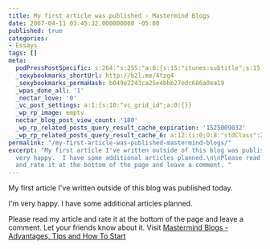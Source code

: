 ```yaml
---
title: My first article was published - Mastermind Blogs
date: 2007-04-11 03:45:32.000000000 -05:00
published: true
categories:
- Essays
tags: []
meta:
  podPressPostSpecific: s:264:"s:255:"a:6:{s:15:"itunes:subtitle";s:15:"##PostExcerpt##";s:14:"itunes:summary";s:15:"##PostExcerpt##";s:15:"itunes:keywords";s:17:"##WordPressCats##";s:13:"itunes:author";s:10:"##Global##";s:15:"itunes:explicit";s:7:"Default";s:12:"itunes:block";s:7:"Default";}";";
  _sexybookmarks_shortUrl: http://b2l.me/4tzg4
  _sexybookmarks_permaHash: b049e2243ca25e4bbb27edc686a0ea19
  _wpas_done_all: '1'
  _nectar_love: '0'
  _vc_post_settings: a:1:{s:10:"vc_grid_id";a:0:{}}
  _wp_rp_image: empty
  nectar_blog_post_view_count: '180'
  _wp_rp_related_posts_query_result_cache_expiration: '1525009032'
  _wp_rp_related_posts_query_result_cache_6: a:12:{i:0;O:8:"stdClass":2:{s:7:"post_id";s:3:"205";s:5:"score";s:17:"39.66616158754378";}i:1;O:8:"stdClass":2:{s:7:"post_id";s:3:"312";s:5:"score";s:16:"25.0745318187533";}i:2;O:8:"stdClass":2:{s:7:"post_id";s:4:"8023";s:5:"score";s:18:"23.399004102380935";}i:3;O:8:"stdClass":2:{s:7:"post_id";s:3:"328";s:5:"score";s:18:"21.596273938825753";}i:4;O:8:"stdClass":2:{s:7:"post_id";s:3:"664";s:5:"score";s:18:"20.115860609309728";}i:5;O:8:"stdClass":2:{s:7:"post_id";s:3:"644";s:5:"score";s:18:"19.913112047318574";}i:6;O:8:"stdClass":2:{s:7:"post_id";s:4:"4137";s:5:"score";s:17:"19.70735072111891";}i:7;O:8:"stdClass":2:{s:7:"post_id";s:3:"739";s:5:"score";s:18:"18.931819659338814";}i:8;O:8:"stdClass":2:{s:7:"post_id";s:3:"379";s:5:"score";s:18:"18.837700690794634";}i:9;O:8:"stdClass":2:{s:7:"post_id";s:3:"647";s:5:"score";s:18:"18.591580505215937";}i:10;O:8:"stdClass":2:{s:7:"post_id";s:3:"296";s:5:"score";s:18:"17.343271887050395";}i:11;O:8:"stdClass":2:{s:7:"post_id";s:2:"17";s:5:"score";s:17:"16.48847489624233";}}
permalink: "/my-first-article-was-published-mastermind-blogs/"
excerpt: "My first article I've written outside of this blog was published today.\n\nI'm
  very happy.  I have some additional articles planned.\n\nPlease read my article
  and rate it at the bottom of the page and leave a comment. "
---
```

<p>My first article I've written outside of this blog was published today.</p>
<p>I'm very happy.  I have some additional articles planned.</p>
<p>Please read my article and rate it at the bottom of the page and leave a comment.  Let your friends know about it.  Visit <a href="http://ezinearticles.com/?id=512525" rel="nofollow">Mastermind Blogs - Advantages, Tips and How To Start</a></p>
